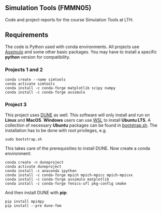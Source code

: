 ## Simulation Tools (FMMN05)

Code and project reports for the course Simulation Tools at LTH.

## Requirements

The code is Python used with conda environments. All projects use [Assimulo](https://jmodelica.org/assimulo/) and some other basic packages. You may have to install a specific **python** version for compatibility.

### Projects 1 and 2

```console
conda create --name simtools
conda activate simtools
conda install -c conda-forge matplotlib scipy numpy
conda install -c conda-forge assimulo
```

### Project 3

This project uses [DUNE](https://dune-project.org/) as well. This software will only install and run on **Linux** and **MacOS**. **Windows** users can use [WSL](https://learn.microsoft.com/en-us/windows/wsl/install) to install **Ubuntu LTS**. A collection of necessary **Ubuntu** packages can be found in [bootstrap.sh](bootstrap.sh). The installation has to be done with root privileges, e.g.

```console
sudo bootstrap.sh
```

This takes care of the prerequisities to install DUNE. Now create a conda environment:

```console
conda create -n duneproject
conda activate duneproject
conda install -c anaconda ipython
conda install -c conda-forge mpich mpich-mpicc mpich-mpicxx
conda install -c conda-forge assimulo matplotlib
conda install -c conda-forge fenics-ufl pkg-config cmake
```

And then install DUNE with **pip**:

```console
pip install mpi4py
pip install --pre dune-fem
```